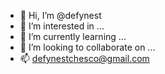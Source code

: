 - 👋 Hi, I’m @defynest
- 👀 I’m interested in ...
- 🌱 I’m currently learning ...
- 💞️ I’m looking to collaborate on ...
- 📫  defynestchesco@gmail.com
<!---
defynest/defynest is a ✨ special ✨ repository because its `README.md` (this file) appears on your GitHub profile.
You can click the Preview link to take a look at your changes.
--->
